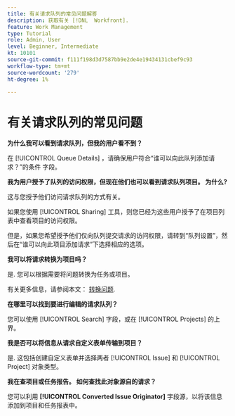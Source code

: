 ```yaml
---
title: 有关请求队列的常见问题解答
description: 获取有关 [!DNL  Workfront].
feature: Work Management
type: Tutorial
role: Admin, User
level: Beginner, Intermediate
kt: 10101
source-git-commit: f111f198d3d7587bb9e2de4e19434131cbef9c93
workflow-type: tm+mt
source-wordcount: '279'
ht-degree: 1%

---
```


# 有关请求队列的常见问题

**为什么我可以看到请求队列，但我的用户看不到？**

在 [!UICONTROL Queue Details] ，请确保用户符合“谁可以向此队列添加请求？”的条件 字段。

**我为用户授予了队列的访问权限，但现在他们也可以看到请求队列项目。 为什么?**

这与您授予他们访问请求队列的方式有关。

如果您使用 [!UICONTROL Sharing] 工具，则您已经为这些用户授予了在项目列表中查看项目的访问权限。

但是，如果您希望授予他们仅向队列提交请求的访问权限，请转到“队列设置”，然后在“谁可以向此项目添加请求”下选择相应的选项。

**我可以将请求转换为项目吗？**

是. 您可以根据需要将问题转换为任务或项目。

有关更多信息，请参阅本文： [转换问题](https://experienceleague.adobe.com/docs/workfront/using/manage-work/issues/convert-issues/convert-issues-overview.html?lang=en).

**在哪里可以找到要进行编辑的请求队列？**

您可以使用 [!UICONTROL Search] 字段，或在 [!UICONTROL Projects] 的上界。

**我是否可以将信息从请求自定义表单传输到项目？**

是. 这包括创建自定义表单并选择两者 [!UICONTROL Issue] 和 [!UICONTROL Project] 对象类型。

**我在查项目或任务报告。 如何查找此对象源自的请求？**

您可以利用 **[!UICONTROL Converted Issue Originator]** 字段源，以将该信息添加到项目和任务报表中。

